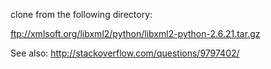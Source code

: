 clone from the following directory:

ftp://xmlsoft.org/libxml2/python/libxml2-python-2.6.21.tar.gz

See also:
http://stackoverflow.com/questions/9797402/

